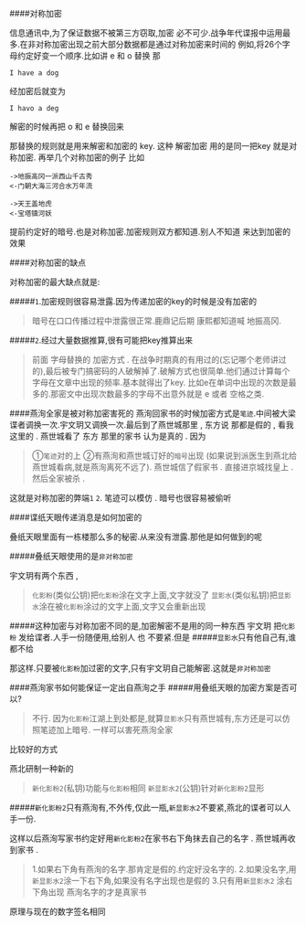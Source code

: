 ####对称加密

信息通讯中,为了保证数据不被第三方窃取,加密 必不可少.战争年代谍报中运用最多.在非对称加密出现之前大部分数据都是通过对称加密来时间的
例如,将26个字母约定好变一个顺序.比如讲 e 和 o 替换
那
```
I have a dog
```
经加密后就变为
```
I havo a deg
```
解密的时候再把 o 和 e 替换回来

那替换的规则就是用来解密和加密的 key.
这种 解密加密 用的是同一把key 就是对称加密.
再举几个对称加密的例子
比如
```
->地振高冈一派西山千古秀
<-门朝大海三河合水万年流
```
```
->天王盖地虎
<-宝塔镇河妖
```
提前约定好的暗号.也是对称加密.加密规则双方都知道.别人不知道 来达到加密的效果

####对称加密的缺点

对称加密的最大缺点就是:

#####```1```.加密规则很容易泄露.因为传递加密的key的时候是没有加密的

>暗号在口口传播过程中泄露很正常.鹿鼎记后期 康熙都知道喊 地振高冈.


#####```2```.经过大量数据推算,很有可能把key推算出来

>前面 字母替换的 加密方式 . 在战争时期真的有用过的(忘记哪个老师讲过的),最后被专门搞密码的人破解掉了.破解方式也很简单.他们通过计算每个字母在文章中出现的频率.基本就得出了key. 比如e在单词中出现的次数是最多的.那密文中出现次数最多的字母不出意外就是 e 或者 空格之类.

####燕洵全家是被对称加密害死的
燕洵回家书的时候加密方式是```笔迹```.中间被大梁谍者调换一次.宇文玥又调换一次.最后到了燕世城那里 , 东方说 那都是假的 , 看我这里的 .
燕世城看了 东方 那里的家书 认为是真的 . 因为
>①```笔迹```对的上
> ②有燕洵和燕世城订好的```暗号```出现 (如果说到派医生到燕北给燕世城看病,就是燕洵离死不远了).
燕世城信了假家书 . 直接进京城找皇上 . 然后全家被杀 .

这就是对称加密的弊端```1``` ```2```. 笔迹可以模仿 . 暗号也很容易被偷听

####谍纸天眼传递消息是如何加密的

叠纸天眼里面有一栋楼那么多的秘密.从来没有泄露.那他是如何做到的呢

#####叠纸天眼使用的是```非对称加密```

宇文玥有两个东西 , 
>```化影粉```(类似公钥)把```化影粉```涂在文字上面,文字就没了
>```显影水```(类似私钥)把```显影水```涂在被```化影粉```涂过的文字上面,文字又会重新出现

#####这种加密与对称加密不同的是,加密解密不是用的同一种东西
宇文玥 把```化影粉``` 发给谍者.人手一份随便用,给别人 也 不要紧.但是
#####```显影水```只有他自己有,谁都不给

那这样.只要被```化影粉```加过密的文字,只有宇文玥自己能解密.这就是```非对称加密```

####燕洵家书如何能保证一定出自燕洵之手
#####用叠纸天眼的加密方案是否可以?
>不行. 因为```化影粉```江湖上到处都是,就算```显影水```只有燕世城有,东方还是可以仿照笔迹加上暗号. 一样可以害死燕洵全家

比较好的方式

燕北研制一种新的
>```新化影粉2```(私钥)功能与```化影粉```相同
>```新显影水2```(公钥)针对```新化影粉2```显形

#####```新化影粉2```只有燕洵有,不外传,仅此一瓶,```新显影水2```不要紧,燕北的谍者可以人手一份.

这样以后燕洵写家书约定好用```新化影粉2```在家书右下角抹去自己的名字 . 燕世城再收到家书 .
>1.如果右下角有燕洵的名字.那肯定是假的.约定好没名字的. 
>2.如果没名字,用```新显影水2```涂一下右下角,如果没有名字出现也是假的
>3.只有用```新显影水2``` 涂右下角出现 燕洵名字的才是真家书

原理与现在的数字签名相同
